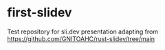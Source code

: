 # first-slidev
Test repository for sli.dev presentation
adapting from https://github.com/GNITOAHC/rust-slidev/tree/main
